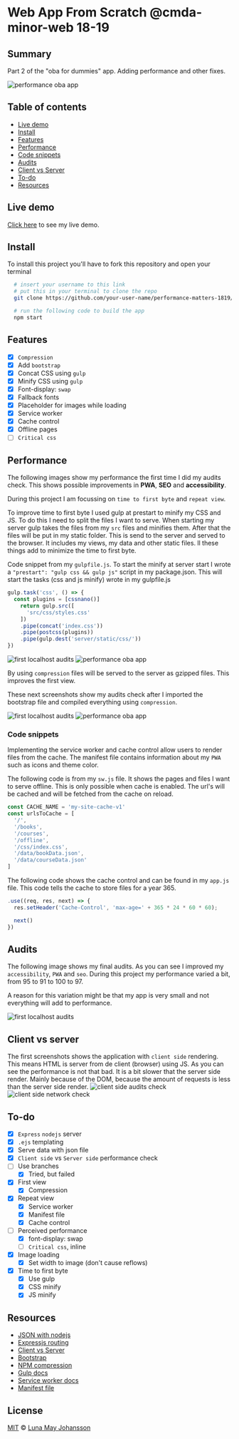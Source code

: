 # Web App From Scratch @cmda-minor-web 18-19

## Summary
Part 2 of the "oba for dummies" app. Adding performance and other fixes.

![performance oba app](/img/final-audits.png)

## Table of contents
- [Live demo](#Live-demo)
- [Install](#Install)
- [Features](#Features)
- [Performance](#Performance)
- [Code snippets](#Code-snippets)
- [Audits](#Audits)
- [Client vs Server](#Cient-vs-server)
- [To-do](#To-do)
- [Resources](#Resources)

## Live demo
[Click here](https://oba-for-dummies.herokuapp.com/) to see my live demo.

## Install
To install this project you'll have to fork this repository and open your terminal
```bash
  # insert your username to this link
  # put this in your terminal to clone the repo
  git clone https://github.com/your-user-name/performance-matters-1819/

  # run the following code to build the app
  npm start
```

## Features
- [x] `Compression`
- [x] Add `bootstrap`
- [x] Concat CSS using `gulp`
- [x] Minify CSS using `gulp`
- [x] Font-display: `swap`
- [x] Fallback fonts
- [x] Placeholder for images while loading
- [x] Service worker
- [x] Cache control
- [x] Offline pages
- [ ] `Critical css`

## Performance
The following images show my performance the first time I did my audits check. This shows possible improvements in **PWA**, **SEO** and **accessibility**.

During this project I am focussing on `time to first byte` and `repeat view`.

To improve time to first byte I used gulp at prestart to minify my CSS and JS. To do this I need to split the files I want to serve. When starting my server gulp takes the files from my `src` files and minifies them. After that the files will be put in my static folder. This is send to the server and served to the browser. It includes my views, my data and other static files. ll these things add to minimize the time to first byte.

Code snippet from my `gulpfile.js`. To start the minify at server start I wrote a `"prestart": "gulp css && gulp js"` script in my package.json. This will start the tasks (css and js minify) wrote in my gulpfile.js

```js
gulp.task('css', () => {
  const plugins = [cssnano()]
    return gulp.src([
      'src/css/styles.css'
    ])
    .pipe(concat('index.css'))
    .pipe(postcss(plugins))
    .pipe(gulp.dest('server/static/css/'))
})
```
![first localhost audits](/img/localhost-audits.png)
![performance oba app](/img/localhost-network.png)

By using `compression` files will be served to the server as gzipped files. This improves the first view.

These next screenshots show my audits check after I imported the bootstrap file and compiled everything using `compression`.

![first localhost audits](/img/localhost-audits2.png)
![performance oba app](/img/compression-network2.png)

### Code snippets
Implementing the service worker and cache control allow users to render files from the cache. The manifest file contains information about my `PWA` such as icons and theme color.

The following code is from my `sw.js` file. It shows the pages and files I want to serve offline. This is only possible when cache is enabled. The url's will be cached and will be fetched from the cache on reload.

```js
const CACHE_NAME = 'my-site-cache-v1'
const urlsToCache = [
  '/',
  '/books',
  '/courses',
  '/offline',
  '/css/index.css',
  '/data/bookData.json',
  '/data/courseData.json'
]
```

The following code shows the cache control and can be found in my `app.js` file. This code tells the cache to store files for a year 365.

```js
.use((req, res, next) => {
  res.setHeader('Cache-Control', 'max-age=' + 365 * 24 * 60 * 60);  

  next()
})
```

## Audits
The following image shows my final audits.  As you can see I improved my `accessibility`, `PWA` and `seo`. During this project my performance varied a bit, from 95 to 91 to 100 to 97.

A reason for this variation might be that my app is very small and not everything will add to performance.

![first localhost audits](/img/final-audits.png)

## Client vs server
The first screenshots shows the application with `client side` rendering. This means HTML is server from de client (browser) using JS. As you can see the performance is not that bad. It is a bit slower that the server side render. Mainly because of the DOM, because the amount of requests is less than the server side render.
![client side audits check](/img/client-audits.png)
![client side network check](/img/client-network.png)

## To-do
- [x] `Express` `nodejs` server   
- [x] `.ejs` templating   
- [x] Serve data with json file   
- [x] `Client side` vs `Server side` performance check   
- [ ] Use branches   
  - [x] Tried, but failed
- [x] First view
  - [x] Compression
- [x] Repeat view
  - [x] Service worker
  - [x] Manifest file
  - [x] Cache control
- [ ] Perceived performance
  - [x] font-display: swap
  - [ ] `Critical css`, inline
- [x] Image loading
    - [x] Set width to image (don't cause reflows)
- [x] Time to first byte
  - [x] Use gulp
  - [x] CSS minify
  - [x] JS minify

## Resources
- [JSON with nodejs](https://stackoverflow.com/questions/12703098/how-to-get-a-json-file-in-express-js-and-display-in-view)   
- [Expressjs routing](http://expressjs.com/en/api.html#req.params)
- [Client vs Server](https://medium.com/@benjburkholder/javascript-seo-server-side-rendering-vs-client-side-rendering-bc06b8ca2383)
- [Bootstrap](https://getbootstrap.com/docs/4.3/getting-started/download/)
- [NPM compression](https://www.npmjs.com/package/compression)
- [Gulp docs](https://gulpjs.com/docs/en/getting-started/creating-tasks)
- [Service worker docs](https://developers.google.com/web/fundamentals/primers/service-workers/)
- [Manifest file](https://developers.google.com/web/fundamentals/codelabs/your-first-pwapp/)

## License
[MIT](LICENSE) © [Luna May Johansson](https://github.com/maybuzz)
